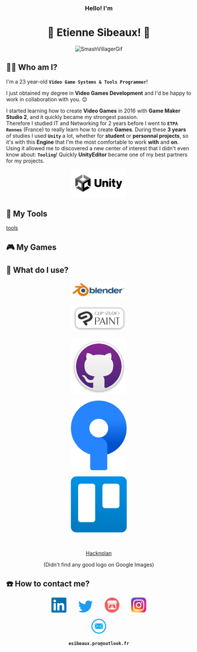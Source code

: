 <h3 align="center"> Hello! I'm </h3>
<h1 align="center"> 🍃 Etienne Sibeaux! 🍂 </h1>

<p align="center">
<img src="https://tenor.com/view/smash-bros-gif-3802449.gif" alt= SmashVillagerGif width="" height=""/>
</p>

## 🙆‍♂️ Who am I?

I'm a 23 year-old **`Video Game Systems & Tools Programmer`**!  

I just obtained my degree in **Video Games Development** and I'd be happy to work in collaboration with you. :relieved:  

I started learning how to create **Video Games** in 2016 with **Game Maker Studio 2**, and it quickly became my strongest passion.  
Therefore I studied IT and Networking for 2 years before I went to **`ETPA Rennes`** (France) to really learn how to create **Games**. 
During these **3 years** of studies I used **`Unity`** a lot, whether for **student** or **personnal projects**, so it's with this 
**Engine** that I'm the most comfortable to work **with** and **on**. Using it allowed me to discovered a new center of interest that
I didn't even know about: **`Tooling`**! Quickly **UnityEditor** became one of my best partners for my projects.

<p align="center">
<img src="Resources/Images/I_UnityLogo.png" alt= UnityLogo width="30%" height="30%">
</p>

## :wrench: My Tools

[tools](https://github.com/Ash2oPS/Ash2oPS/blob/main/MYTOOLS.md)

## :video_game: My Games

## 🫳 What do I use?

<p align="center">

<div style="text-align:center;">

[<img src="Resources/Images/I_BlenderLogo.png" alt= Blender width="30%" height="30%">](https://www.blender.org/)

[<img src="Resources/Images/I_ClipStudioLogo.png" alt= ClipStudioPaint width="30%" height="30%">](https://www.clipstudio.net/fr)

[<img src="Resources/Images/I_GitHubLogo.png" alt= GitHubDesktop width="30%" height="30%">](https://desktop.github.com/)

[<img src="Resources/Images/I_SourcetreeLogo.png" alt= Sourcetree width="30%" height="30%">](https://www.sourcetreeapp.com/)

[<img src="Resources/Images/I_TrelloLogo.png" alt= Trello width="30%" height="30%">](https://trello.com/)        

<br>

[Hacknplan](https://www.hacknplan.com) 

(Didn't find any good logo on Google Images)

</div>

</p>

## :telephone: How to contact me?

<div style="text-align:center;">

[<img src="Resources/Images/I_LinkedinLogo.png" alt= Linkedin width="8%" height="8%">](https://www.linkedin.com/in/etienne-sibeaux-680612226/)&emsp;
&emsp;[<img src="Resources/Images/I_TwitterLogo.png" alt= Twitter width="8%" height="8%">](https://twitter.com/eSibeauxA2o)&emsp;
&emsp;[<img src="Resources/Images/I_ItchioLogo.png" alt= Itchio width="8%" height="8%">](https://ash2o.itch.io/)&emsp;
&emsp;[<img src="Resources/Images/I_InstagramLogo.png" alt= Instagram width="8%" height="8%">](https://www.instagram.com/etienne_sibeaux/)

</div>


<div style="text-align:center;">

<img src="Resources/Images/I_EmailLogo.png" alt= Mail width="8%" height="8%">  

**`esibeaux.pro@outlook.fr`**

</div>

